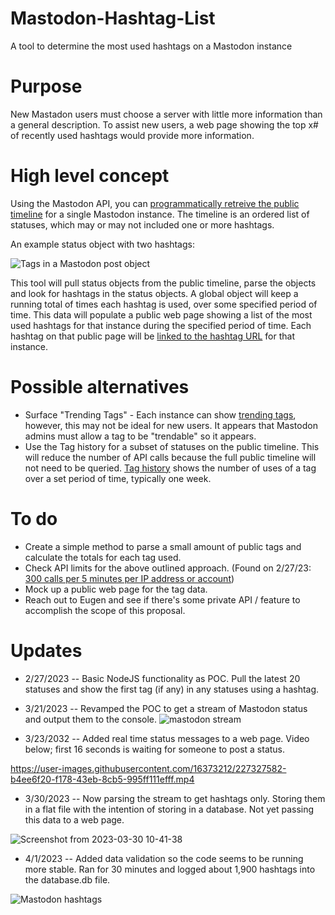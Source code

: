# Mastodon-Hashtag-List
A tool to determine the most used hashtags on a Mastodon instance

# Purpose
New Mastadon users must choose a server with little more information than a general description. To assist new users, a web page showing the top x# of recently used hashtags would provide more information. 

# High level concept
Using the Mastodon API, you can [programmatically retreive the public timeline](https://docs.joinmastodon.org/client/public/#timelines) for a single Mastodon instance. The timeline is an ordered list of statuses, which may or may not included one or more hashtags. 

An example status object with two hashtags:

![Tags in a Mastodon post object](https://user-images.githubusercontent.com/16373212/221699271-0ab5f6d6-0489-41f6-9aff-5f1d567655a1.jpg)

This tool will pull status objects from the public timeline, parse the objects and look for hashtags in the status objects. A global object will keep a running total of times each hashtag is used, over some specified period of time. This data will populate a public web page showing a list of the most used hashtags for that instance during the specified period of time. Each hashtag on that public page will be [linked to the hashtag URL](https://docs.joinmastodon.org/methods/tags/#get) for that instance.

# Possible alternatives

- Surface "Trending Tags" - Each instance can show [trending tags](https://docs.joinmastodon.org/entities/Tag/#trendable), however, this may not be ideal for new users. It appears that Mastodon admins must allow a tag to be "trendable" so it appears.
- Use the Tag history for a subset of statuses on the public timeline. This will reduce the number of API calls because the full public timeline will not need to be queried. [Tag history](https://docs.joinmastodon.org/entities/Tag/#history) shows the number of uses of a tag over a set period of time, typically one week.

# To do
- Create a simple method to parse a small amount of public tags and calculate the totals for each tag used. 
- Check API limits for the above outlined approach. (Found on 2/27/23: [300 calls per 5 minutes per IP address or account](https://docs.joinmastodon.org/api/rate-limits/#per-ip))
- Mock up a public web page for the tag data.
- Reach out to Eugen and see if there's some private API / feature to accomplish the scope of this proposal.

# Updates
- 2/27/2023 -- Basic NodeJS functionality as POC. Pull the latest 20 statuses and show the first tag (if any) in any statuses using a hashtag. 

- 3/21/2023 -- Revamped the POC to get a stream of Mastodon status and output them to the console. 
![mastodon stream](https://user-images.githubusercontent.com/16373212/226764666-b934175a-d626-4e17-a04f-60a8989b0fea.png)

- 3/23/2032 -- Added real time status messages to a web page. Video below; first 16 seconds is waiting for someone to post a status.

https://user-images.githubusercontent.com/16373212/227327582-b4ee6f20-f178-43eb-8cb5-995ff111efff.mp4

- 3/30/2023 -- Now parsing the stream to get hashtags only. Storing them in a flat file with the intention of storing in a database. Not yet passing this data to a web page.

![Screenshot from 2023-03-30 10-41-38](https://user-images.githubusercontent.com/16373212/228873963-d34e8f11-18c1-4d66-88ba-16ea65bb8cd7.jpg)

- 4/1/2023 -- Added data validation so the code seems to be running more stable. Ran for 30 minutes and logged about 1,900 hashtags into the database.db file. 

![Mastodon hashtags](https://user-images.githubusercontent.com/16373212/229327439-0aab998a-cd7a-433f-8294-46f7442be1ac.jpeg)

